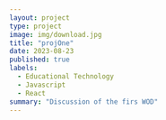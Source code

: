 ```yaml
---
layout: project
type: project
image: img/download.jpg
title: "projOne"
date: 2023-08-23
published: true
labels:
  - Educational Technology
  - Javascript
  - React
summary: "Discussion of the firs WOD"
---
```



